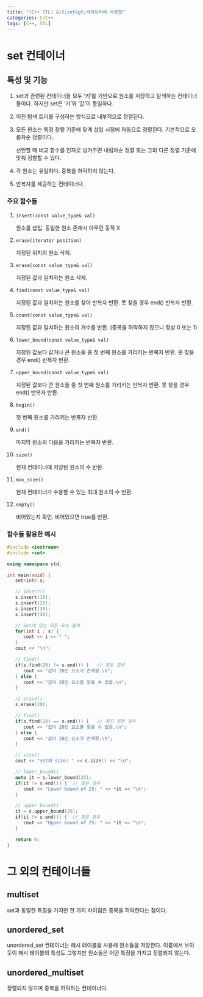 ```yaml
---
title: "[C++ STL] &lt;set&gt;라이브러리 사용법"
categories: C/C++
tags: [C++, STL]
---
```


# set 컨테이너

## 특성 및 기능

1. set과 관련된 컨테이너들 모두 ‘키’를 기반으로 원소를 저장하고 탐색하는 컨테이너들이다. 하지만 set은 ‘키’와 ‘값’이 동일하다.
2. 이진 탐색 트리를 구성하는 방식으로 내부적으로 정렬된다.
3. 모든 원소는 특정 정렬 기준에 맞게 삽입 시점에 자동으로 정렬된다. 기본적으로 오름차순 정렬이다. 
    
    선언할 때 비교 함수를 인자로 넘겨주면 내림차순 정렬 또는 그외 다른 정렬 기준에 맞춰 정렬할 수 있다.
    
4. 각 원소는 유일하다. 중복을 허락하지 않는다.  
5. 반복자를 제공하는 컨테이너다. 

### 주요 함수들

1. `insert(const value_type& val)`
    
    원소를 삽입. 동일한 원소 존재시 아무런 동작 X
    
2. `erase(iterator position)`
    
    지정된 위치의 원소 삭제. 
    
3. `erase(const value_type& val)`
    
    지정된 값과 일치하는 원소 삭제.
    
4. `find(const value_type& val)`
    
    지정된 값과 일치하는 원소를 찾아 반복자 반환. 못 찾을 경우 end() 반복자 반환.
    
5. `count(const value_type& val)`
    
    지정된 값과 일치하는 원소의 개수를 반환. (중복을 허락하지 않으니 항상 0 또는 1)
    
6. `lower_bound(const value_type& val)`
    
    지정된 값보다 같거나 큰 원소들 중 첫 번째 원소를 가리키는 반복자 반환. 못 찾을 경우 end() 반복자 반환.
    
7. `upper_bound(const value_type& val)`
    
    지정된 값보다 큰 원소들 중 첫 번째 원소를 가리키는 반복자 반환. 못 찾을 경우 end() 반복자 반환.
    
8. `begin()`
    
    첫 번째 원소를 가리키는 반복자 반환.
    
9. `end()`
    
    마지막 원소의 다음을 가리키는 반복자 반환.
    
10. `size()`
    
    현재 컨테이너에 저장된 원소의 수 반환.
    
11. `max_size()`
    
    현재 컨테이너가 수용할 수 있는 최대 원소의 수 반환.
    
12. `empty()`
    
    비어있는지 확인. 비어있으면 true를 반환. 
    

### 함수들 활용한 예시

```cpp
#include <iostream>
#include <set>

using namespace std;

int main(void) {
   set<int> s;

   // insert()
   s.insert(10);
   s.insert(20);
   s.insert(30);
   s.insert(40);

   // Set에 있는 모든 요소 출력
   for(int i : s) {
      cout << i << " ";
   }
   cout << "\n";

   // find()
   if(s.find(20) != s.end()) {   // 찾은 경우
      cout << "값이 20인 요소가 존재함.\n";
   } else {
      cout << "값이 20인 요소를 찾을 수 없음.\n";
   }

   // erase()
   s.erase(20);

   // find()
   if(s.find(20) == s.end()) {   // 찾지 못한 경우
      cout << "값이 20인 요소를 찾을 수 없음.\n";
   } else {
      cout << "값이 20인 요소가 존재함.\n";
   }

   // size()
   cout << "set의 size: " << s.size() << "\n";

   // lower_bound()
   auto it = s.lower_bound(25);
   if(it != s.end()) {  // 찾은 경우
      cout << "Lower bound of 25: " << *it << "\n";
   }

   // upper_bound()
   it = s.upper_bound(25);
   if(it != s.end()) {  // 찾은 경우
      cout << "Upper bound of 25: " << *it << "\n";
   }

   return 0;
}
```

# 그 외의 컨테이너들

## multiset

set과 동일한 특징을 가지만 한 가지 차이점은 중복을 허락한다는 점이다.  

## unordered_set

unordered_set 컨테이너는 해시 테이블을 사용해 원소들을 저장한다. 이름에서 보이듯이 해시 테이블의 특성도 그렇지만 원소들은 어떤 특징을 가지고 정렬되지 않는다. 

## unordered_multiset

정렬되지 않으며 중복을 허락하는 컨테이너다.